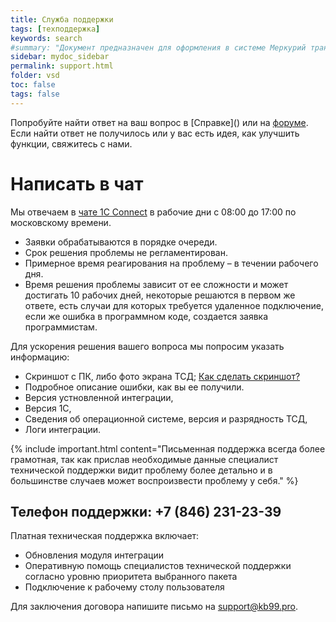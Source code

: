 ```yaml
---
title: Служба поддержки
tags: [техподдержка]
keywords: search
#summary: "Документ предназначен для оформления в системе Меркурий транспортной партии."
sidebar: mydoc_sidebar
permalink: support.html
folder: vsd
toc: false
tags: false
---
```


<style>
.result {
background-color: #000000;
border: 1px solid #dedede;
padding: 10px;
margin-top: 10px;
margin-bottom: 10px;
}
</style>

Попробуйте найти ответ на ваш вопрос в [Справке](\) или на [форуме](https://redmine.kb99.pro/projects/vsd_1c/boards). Если найти ответ не получилось или у вас есть идея, как улучшить функции, свяжитесь с нами.

# Написать в чат
Мы отвечаем в [чате 1C Connect](https://1c-connect.com/join/s/bhbgroe537bz3pxg1g9ja6eroe) в рабочие дни с 08:00 до 17:00 по московскому времени.

* Заявки обрабатываются в порядке очереди. 
* Срок решения проблемы не регламентирован. 
* Примерное время реагирования на проблему – в течении рабочего дня. 
* Время решения проблемы зависит от ее сложности и может достигать 10 рабочих дней, некоторые решаются в первом же ответе, есть случаи для которых требуется удаленное подключение, если же ошибка в программном коде, создается заявка программистам. 

Для ускорения решения вашего вопроса мы попросим указать информацию:

* Скриншот с ПК, либо фото экрана ТСД; [Как сделать скриншот?](https://yandex.ru/support/common/troubleshooting/screenshot.html)
* Подробное описание ошибки, как вы ее получили.
* Версия устновленной интеграции,  
* Версия 1С,
* Сведения об операционной системе, версия и разрядность ТСД,
* Логи интеграции.

{% include important.html content="Письменная поддержка всегда более грамотная, так как прислав необходимые данные специалист технической поддержки видит проблему более детально и в большинстве случаев может воспроизвести проблему у себя." %}

## Телефон поддержки: +7 (846) 231-23-39 
Платная техническая поддержка включает:
* Обновления модуля интеграции 
* Оперативную помощь специалистов технической поддержки согласно уровню приоритета выбранного пакета
* Подключение к рабочему столу пользователя

Для заключения договора напишите письмо на [support@kb99.pro](mailto:support@kb99.pro).

